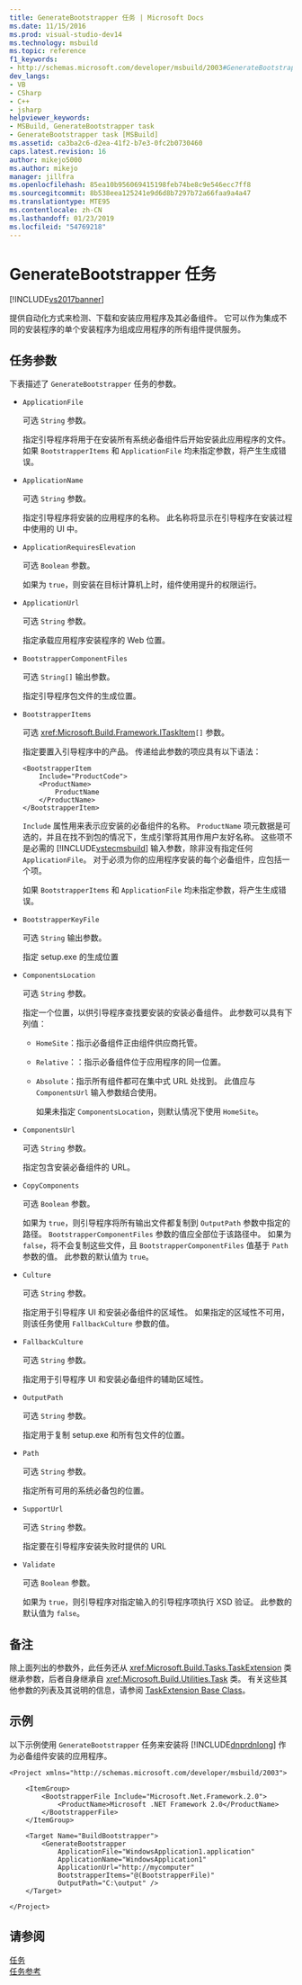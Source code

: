 ```yaml
---
title: GenerateBootstrapper 任务 | Microsoft Docs
ms.date: 11/15/2016
ms.prod: visual-studio-dev14
ms.technology: msbuild
ms.topic: reference
f1_keywords:
- http://schemas.microsoft.com/developer/msbuild/2003#GenerateBootstrapper
dev_langs:
- VB
- CSharp
- C++
- jsharp
helpviewer_keywords:
- MSBuild, GenerateBootstrapper task
- GenerateBootstrapper task [MSBuild]
ms.assetid: ca3ba2c6-d2ea-41f2-b7e3-0fc2b0730460
caps.latest.revision: 16
author: mikejo5000
ms.author: mikejo
manager: jillfra
ms.openlocfilehash: 85ea10b956069415198feb74be8c9e546ecc7ff8
ms.sourcegitcommit: 8b538eea125241e9d6d8b7297b72a66faa9a4a47
ms.translationtype: MTE95
ms.contentlocale: zh-CN
ms.lasthandoff: 01/23/2019
ms.locfileid: "54769218"
---
```

# <a name="generatebootstrapper-task"></a>GenerateBootstrapper 任务
[!INCLUDE[vs2017banner](../includes/vs2017banner.md)]

  
提供自动化方式来检测、下载和安装应用程序及其必备组件。 它可以作为集成不同的安装程序的单个安装程序为组成应用程序的所有组件提供服务。  
  
## <a name="task-parameters"></a>任务参数  
 下表描述了 `GenerateBootstrapper` 任务的参数。  
  
- `ApplicationFile`  
  
   可选 `String` 参数。  
  
   指定引导程序将用于在安装所有系统必备组件后开始安装此应用程序的文件。 如果 `BootstrapperItems` 和 `ApplicationFile` 均未指定参数，将产生生成错误。  
  
- `ApplicationName`  
  
   可选 `String` 参数。  
  
   指定引导程序将安装的应用程序的名称。 此名称将显示在引导程序在安装过程中使用的 UI 中。  
  
- `ApplicationRequiresElevation`  
  
   可选 `Boolean` 参数。  
  
   如果为 `true`，则安装在目标计算机上时，组件使用提升的权限运行。  
  
- `ApplicationUrl`  
  
   可选 `String` 参数。  
  
   指定承载应用程序安装程序的 Web 位置。  
  
- `BootstrapperComponentFiles`  
  
   可选 `String[]` 输出参数。  
  
   指定引导程序包文件的生成位置。  
  
- `BootstrapperItems`  
  
   可选 <xref:Microsoft.Build.Framework.ITaskItem>`[]` 参数。  
  
   指定要置入引导程序中的产品。 传递给此参数的项应具有以下语法：  
  
  ```  
  <BootstrapperItem  
      Include="ProductCode">  
      <ProductName>  
          ProductName  
      </ProductName>  
  </BootstrapperItem>  
  ```  
  
   `Include` 属性用来表示应安装的必备组件的名称。 `ProductName` 项元数据是可选的，并且在找不到包的情况下，生成引擎将其用作用户友好名称。 这些项不是必需的 [!INCLUDE[vstecmsbuild](../includes/vstecmsbuild-md.md)] 输入参数，除非没有指定任何 `ApplicationFile`。 对于必须为你的应用程序安装的每个必备组件，应包括一个项。  
  
   如果 `BootstrapperItems` 和 `ApplicationFile` 均未指定参数，将产生生成错误。  
  
- `BootstrapperKeyFile`  
  
   可选 `String` 输出参数。  
  
   指定 setup.exe 的生成位置  
  
- `ComponentsLocation`  
  
   可选 `String` 参数。  
  
   指定一个位置，以供引导程序查找要安装的安装必备组件。 此参数可以具有下列值：  
  
  - `HomeSite`：指示必备组件正由组件供应商托管。  
  
  - `Relative`：：指示必备组件位于应用程序的同一位置。  
  
  - `Absolute`：指示所有组件都可在集中式 URL 处找到。 此值应与 `ComponentsUrl` 输入参数结合使用。  
  
    如果未指定 `ComponentsLocation`，则默认情况下使用 `HomeSite`。  
  
- `ComponentsUrl`  
  
   可选 `String` 参数。  
  
   指定包含安装必备组件的 URL。  
  
- `CopyComponents`  
  
   可选 `Boolean` 参数。  
  
   如果为 `true`，则引导程序将所有输出文件都复制到 `OutputPath` 参数中指定的路径。 `BootstrapperComponentFiles` 参数的值应全部位于该路径中。 如果为 `false`，将不会复制这些文件，且 `BootstrapperComponentFiles` 值基于 `Path` 参数的值。  此参数的默认值为 `true`。  
  
- `Culture`  
  
   可选 `String` 参数。  
  
   指定用于引导程序 UI 和安装必备组件的区域性。 如果指定的区域性不可用，则该任务使用 `FallbackCulture` 参数的值。  
  
- `FallbackCulture`  
  
   可选 `String` 参数。  
  
   指定用于引导程序 UI 和安装必备组件的辅助区域性。  
  
- `OutputPath`  
  
   可选 `String` 参数。  
  
   指定用于复制 setup.exe 和所有包文件的位置。  
  
- `Path`  
  
   可选 `String` 参数。  
  
   指定所有可用的系统必备包的位置。  
  
- `SupportUrl`  
  
   可选 `String` 参数。  
  
   指定要在引导程序安装失败时提供的 URL  
  
- `Validate`  
  
   可选 `Boolean` 参数。  
  
   如果为 `true`，则引导程序对指定输入的引导程序项执行 XSD 验证。 此参数的默认值为 `false`。  
  
## <a name="remarks"></a>备注  
 除上面列出的参数外，此任务还从 <xref:Microsoft.Build.Tasks.TaskExtension> 类继承参数，后者自身继承自 <xref:Microsoft.Build.Utilities.Task> 类。 有关这些其他参数的列表及其说明的信息，请参阅 [TaskExtension Base Class](../msbuild/taskextension-base-class.md)。  
  
## <a name="example"></a>示例  
 以下示例使用 `GenerateBootstrapper` 任务来安装将 [!INCLUDE[dnprdnlong](../includes/dnprdnlong-md.md)] 作为必备组件安装的应用程序。  
  
```  
<Project xmlns="http://schemas.microsoft.com/developer/msbuild/2003">  
  
    <ItemGroup>  
        <BootstrapperFile Include="Microsoft.Net.Framework.2.0">  
            <ProductName>Microsoft .NET Framework 2.0</ProductName>  
        </BootstrapperFile>  
    </ItemGroup>  
  
    <Target Name="BuildBootstrapper">  
        <GenerateBootstrapper  
            ApplicationFile="WindowsApplication1.application"  
            ApplicationName="WindowsApplication1"  
            ApplicationUrl="http://mycomputer"  
            BootstrapperItems="@(BootstrapperFile)"  
            OutputPath="C:\output" />  
    </Target>  
  
</Project>  
```  
  
## <a name="see-also"></a>请参阅  
 [任务](../msbuild/msbuild-tasks.md)   
 [任务参考](../msbuild/msbuild-task-reference.md)
